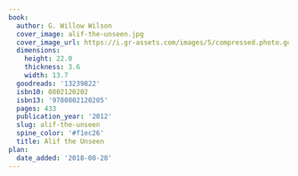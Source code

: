 ```yaml
---
book:
  author: G. Willow Wilson
  cover_image: alif-the-unseen.jpg
  cover_image_url: https://i.gr-assets.com/images/S/compressed.photo.goodreads.com/books/1325543155l/13239822._SX98_.jpg
  dimensions:
    height: 22.0
    thickness: 3.6
    width: 13.7
  goodreads: '13239822'
  isbn10: 0802120202
  isbn13: '9780802120205'
  pages: 433
  publication_year: '2012'
  slug: alif-the-unseen
  spine_color: '#f1ec26'
  title: Alif the Unseen
plan:
  date_added: '2018-08-28'
---
```

